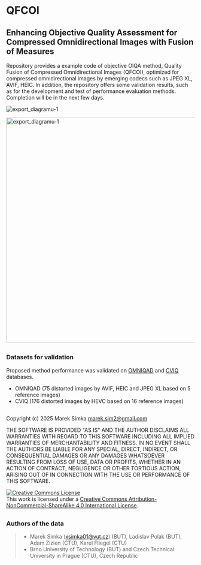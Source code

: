 # QFCOI
##  Enhancing Objective Quality Assessment for Compressed Omnidirectional Images with Fusion of Measures

Repository provides a example code of objective OIQA method, Quality Fusion of Compressed Omnidirectional Images (QFCOI), optimized for compressed omnidirectional images by emerging codecs such as JPEG XL, AVIF, HEIC. In addition, the repository offers some validation results, such as for the development and test of performance evaluation methods.
Completion will be in the next few days.

![export_diagramu-1](https://github.com/user-attachments/assets/7fc04381-ac06-4968-9fad-0b86f202acdf)

<img src="https://github.com/user-attachments/assets/7fc04381-ac06-4968-9fad-0b86f202acdf" alt="export_diagramu-1" width="600"/>


##
### Datasets for validation
Proposed method performance was validated on [OMNIQAD](https://zenodo.org/doi/10.5281/zenodo.7607070) and [CVIQ](https://github.com/sunwei925/CVIQDatabase) databases. 
- OMNIQAD (75 distorted images by AVIF, HEIC and JPEG XL based on 5 reference images)
- CVIQ (176 distorted images by HEVC based on 16 reference images)



##
Copyright (c) 2025 Marek Simka marek.sim2@gmail.com

THE SOFTWARE IS PROVIDED "AS IS" AND THE AUTHOR DISCLAIMS ALL WARRANTIES WITH REGARD TO THIS SOFTWARE INCLUDING ALL IMPLIED WARRANTIES OF MERCHANTABILITY AND FITNESS. IN NO EVENT SHALL THE AUTHORS BE LIABLE FOR ANY SPECIAL, DIRECT, INDIRECT, OR CONSEQUENTIAL DAMAGES OR ANY DAMAGES WHATSOEVER RESULTING FROM LOSS OF USE, DATA OR PROFITS, WHETHER IN AN ACTION OF CONTRACT, NEGLIGENCE OR OTHER TORTIOUS ACTION, ARISING OUT OF IN CONNECTION WITH THE USE OR PERFORMANCE OF THIS SOFTWARE.

<a rel="license" href="http://creativecommons.org/licenses/by-nc-sa/4.0/"><img alt="Creative Commons License" style="border-width:0" src="https://i.creativecommons.org/l/by-nc-sa/4.0/88x31.png" /></a><br />This work is licensed under a <a rel="license" href="http://creativecommons.org/licenses/by-nc-sa/4.0/">Creative Commons Attribution-NonCommercial-ShareAlike 4.0 International License</a>.

##
### Authors of the data
>- Marek Simka (xsimka01@vut.cz) (BUT), Ladislav Polak (BUT), Adam Zizien (CTU), Karel Fliegel (CTU)
>- Brno University of Technology (BUT) and Czech Technical University in Prague (CTU), Czech Republic
